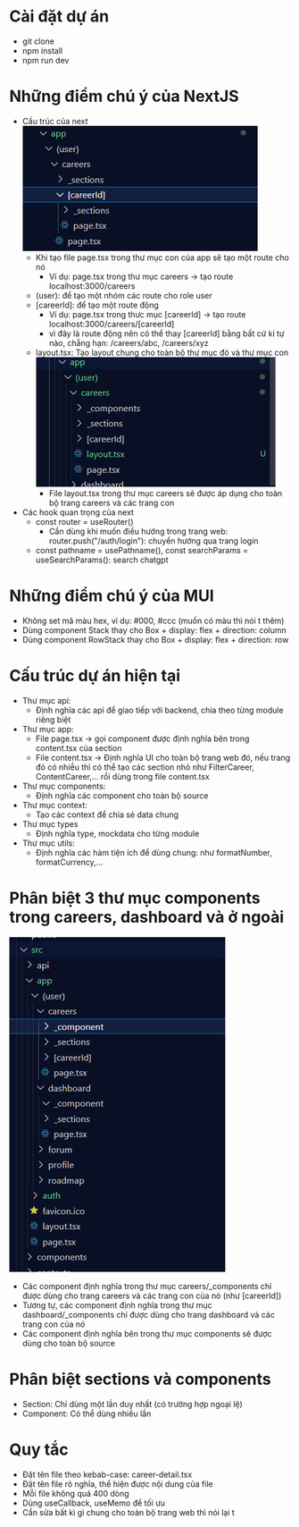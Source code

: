 # Cài đặt dự án
- git clone 
- npm install
- npm run dev

# Những điểm chú ý của NextJS 
- Cấu trúc của next
![alt text](image-2.png)
    - Khi tạo file page.tsx trong thư mục con của app sẽ tạo một route cho nó 
        - Ví dụ: page.tsx trong thư mục careers -> tạo route localhost:3000/careers
    - (user): để tạo một nhóm các route cho role user
    - [careerId]: để tạo một route động 
        - Ví dụ: page.tsx trong thưc mục [careerId] -> tạo route localhost:3000/careers/[careerId]
        - vì đây là route động nên có thể thay [careerId] bằng bất cứ kí tự nào, chẳng hạn: /careers/abc, /careers/xyz
    - layout.tsx: Tạo layout chung cho toàn bộ thư mục đó và thư mục con
    ![alt text](image-4.png)
        - File layout.tsx trong thư mục careers sẽ được áp dụng cho toàn bộ trang careers và các trang con 
- Các hook quan trọng của next
    - const router = useRouter() 
        - Cần dùng khi muốn điều hướng trong trang web: router.push("/auth/login"): chuyển hướng qua trang login
    - const pathname = usePathname(), const searchParams = useSearchParams(): search chatgpt 

# Những điểm chú ý của MUI 
- Không set mã màu hex, ví dụ: #000, #ccc (muốn có màu thì nói t thêm)
- Dùng component Stack thay cho Box + display: flex + direction: column
- Dùng component RowStack thay cho Box + display: flex + direction: row

# Cấu trúc dự án hiện tại
- Thư mục api: 
    - Định nghĩa các api để giao tiếp với backend, chia theo từng module riêng biệt
- Thư mục app:
    - File page.tsx -> gọi component được định nghĩa bên trong content.tsx của section
    - File content.tsx -> Định nghĩa UI cho toàn bộ trang web đó, nếu trang đó có nhiều thì có thể tạo các section nhỏ như FilterCareer, ContentCareer,... rồi dùng trong file content.tsx
- Thư mục components: 
    - Định nghĩa các component cho toàn bộ source
- Thư mục context: 
    - Tạo các context để chia sẻ data chung 
- Thư mục types
    - Định nghĩa type, mockdata cho từng module
- Thư mục utils: 
    - Định nghĩa các hàm tiện ích để dùng chung: như formatNumber, formatCurrency,...

# Phân biệt 3 thư mục components trong careers, dashboard và ở ngoài
![alt text](image-3.png)
- Các component định nghĩa trong thư mục careers/_components chỉ được dùng cho trang careers và các trang con của nó (như [careerId])
- Tương tự, các component định nghĩa trong thư mục dashboard/_components chỉ được dùng cho trang dashboard và các trang con của nó 
- Các component định nghĩa bên trong thư mục components sẽ được dùng cho toàn bộ source

# Phân biệt sections và components
- Section: Chỉ dùng một lần duy nhất (có trường hợp ngoại lệ)
- Component: Có thể dùng nhiều lần 

# Quy tắc
- Đặt tên file theo kebab-case: career-detail.tsx
- Đặt tên file rõ nghĩa, thể hiện được nội dung của file 
- Mỗi file không quá 400 dòng
- Dùng useCallback, useMemo để tối ưu 
- Cần sửa bất kì gì chung cho toàn bộ trang web thì nói lại t 